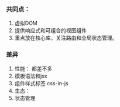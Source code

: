 ### 共同点：
1. 虚拟DOM
2. 提供响应式和可组合的视图组件
3. 重点放在核心库，关注路由和全局状态管理。
### 差异   
1. 性能： 都差不多
2. 模板语法和jsx
3. 组件样式标签 css-in-js
4. 生态：
5. 状态管理